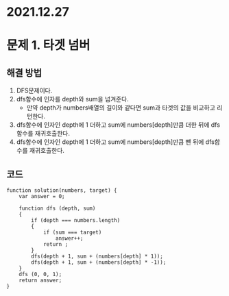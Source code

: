 # 2021.12.27
# 문제 1. 타겟 넘버
## 해결 방법
1. DFS문제이다.
2. dfs함수에 인자를 depth와 sum을 넘겨준다.
    + 만약 depth가 numbers배열의 길이와 같다면 sum과 타겟의 값을 비교하고 리턴한다.
3. dfs함수에 인자인 depth에 1 더하고 sum에 numbers[depth]만큼 더한 뒤에 dfs함수를 재귀호출한다.
4. dfs함수에 인자인 depth에 1 더하고 sum에 numbers[depth]만큼 뺀 뒤에 dfs함수를 재귀호출한다.

## 코드
```
function solution(numbers, target) {
    var answer = 0;

    function dfs (depth, sum)
    {
        if (depth === numbers.length)
        {
            if (sum === target)
                answer++;
            return ;
        }
        dfs(depth + 1, sum + (numbers[depth] * 1));
        dfs(depth + 1, sum + (numbers[depth] * -1));
    }
    dfs (0, 0, 1);
    return answer;
}
```